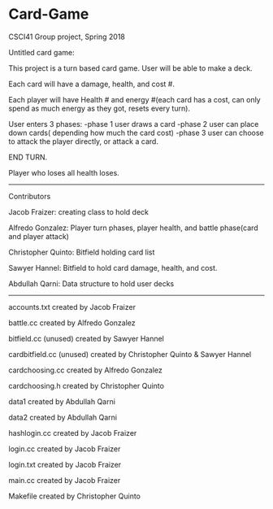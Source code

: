 # Card-Game
CSCI41 Group project, Spring 2018

Untitled card game:

This project is a turn based card game. User will be able to make a deck.

Each card will have a damage, health, and cost #.

Each player will have Health # and energy #(each card has a cost, can only spend as much energy as they got, resets every turn).

User enters 3 phases:
  -phase 1 user draws a card
  -phase 2 user can place down cards( depending how much the card cost)
  -phase 3 user can choose to attack the player directly, or attack a card.

END TURN.

Player who loses all health loses.

**************************************************************************************
Contributors

Jacob Fraizer: creating class to hold deck

Alfredo Gonzalez: Player turn phases, player health, and battle phase(card and player attack)

Christopher Quinto: Bitfield holding card list

Sawyer Hannel: Bitfield to hold card damage, health, and cost.

Abdullah Qarni: Data structure to hold user decks

**************************************************************************************
accounts.txt created by Jacob Fraizer

battle.cc created by Alfredo Gonzalez

bitfield.cc (unused) created by Sawyer Hannel

cardbitfield.cc (unused) created by Christopher Quinto & Sawyer Hannel

cardchoosing.cc created by Alfredo Gonzalez

cardchoosing.h created by Christopher Quinto

data1 created by Abdullah Qarni

data2 created by Abdullah Qarni

hashlogin.cc created by Jacob Fraizer

login.cc created by Jacob Fraizer

login.txt created by Jacob Fraizer

main.cc created by Jacob Fraizer

Makefile created by Christopher Quinto
